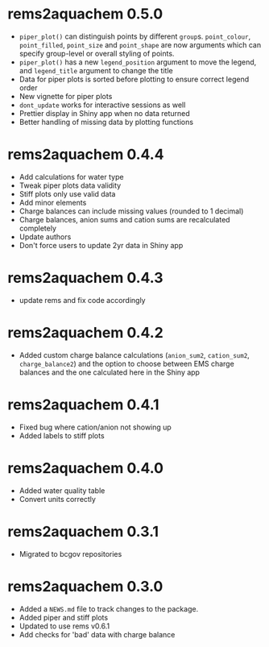 # rems2aquachem 0.5.0
* `piper_plot()` can distinguish points by different `group`s. `point_colour`,
  `point_filled`, `point_size` and `point_shape` are now arguments which can 
  specify group-level or overall styling of points. 
* `piper_plot()` has a new `legend_position` argument to move the legend, and
  `legend_title` argument to change the title
* Data for piper plots is sorted before plotting to ensure correct legend order
* New vignette for piper plots
* `dont_update` works for interactive sessions as well
* Prettier display in Shiny app when no data returned
* Better handling of missing data by plotting functions

# rems2aquachem 0.4.4
* Add calculations for water type
* Tweak piper plots data validity
* Stiff plots only use valid data
* Add minor elements
* Charge balances can include missing values (rounded to 1 decimal)
* Charge balances, anion sums and cation sums are recalculated completely
* Update authors
* Don't force users to update 2yr data in Shiny app

# rems2aquachem 0.4.3
* update rems and fix code accordingly

# rems2aquachem 0.4.2
* Added custom charge balance calculations (`anion_sum2`, `cation_sum2`, `charge_balance2`) 
and the option to choose between EMS charge balances and the one calculated here in the Shiny app

# rems2aquachem 0.4.1
* Fixed bug where cation/anion not showing up
* Added labels to stiff plots

# rems2aquachem 0.4.0
* Added water quality table
* Convert units correctly

# rems2aquachem 0.3.1

* Migrated to bcgov repositories

# rems2aquachem 0.3.0

* Added a `NEWS.md` file to track changes to the package.
* Added piper and stiff plots
* Updated to use rems v0.6.1
* Add checks for 'bad' data with charge balance
